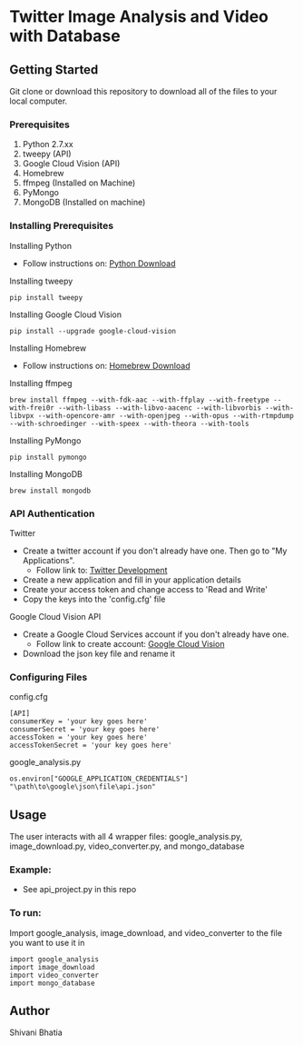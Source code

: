 # Twitter Image Analysis and Video with Database

## Getting Started
Git clone or download this repository to download all of the files to your local computer. 

### Prerequisites 
1. Python 2.7.xx
2. tweepy (API)
3. Google Cloud Vision (API)
4. Homebrew
5. ffmpeg (Installed on Machine)
6. PyMongo 
7. MongoDB (Installed on machine)

### Installing Prerequisites
Installing Python
- Follow instructions on: [Python Download](https://www.python.org/downloads/)

Installing tweepy
```
pip install tweepy
```

Installing Google Cloud Vision
```
pip install --upgrade google-cloud-vision
```

Installing Homebrew 
- Follow instructions on: [Homebrew Download](https://docs.brew.sh/Installation.html)

Installing ffmpeg
```
brew install ffmpeg --with-fdk-aac --with-ffplay --with-freetype --with-frei0r --with-libass --with-libvo-aacenc --with-libvorbis --with-libvpx --with-opencore-amr --with-openjpeg --with-opus --with-rtmpdump --with-schroedinger --with-speex --with-theora --with-tools
```

Installing PyMongo
```
pip install pymongo
```

Installing MongoDB
```
brew install mongodb
```

### API Authentication
Twitter
- Create a twitter account if you don't already have one. Then go to "My Applications".
  - Follow link to: [Twitter Development](https://developer.twitter.com/)
- Create a new application and fill in your application details
- Create your access token and change access to 'Read and Write'
- Copy the keys into the 'config.cfg' file

Google Cloud Vision API
- Create a Google Cloud Services account if you don't already have one. 
  - Follow link to create account: [Google Cloud Vision](https://cloud.google.com/vision/)
- Download the json key file and rename it 

### Configuring Files 
config.cfg
```
[API]
consumerKey = 'your key goes here'
consumerSecret = 'your key goes here'
accessToken = 'your key goes here'
accessTokenSecret = 'your key goes here'
```
google_analysis.py
```
os.environ["GOOGLE_APPLICATION_CREDENTIALS"] "\path\to\google\json\file\api.json"
```

## Usage
The user interacts with all 4 wrapper files: google_analysis.py, image_download.py, video_converter.py, and mongo_database

### Example:
- See api_project.py in this repo

### To run: 
Import google_analysis, image_download, and video_converter to the file you want to use it in
```
import google_analysis
import image_download
import video_converter
import mongo_database
```

## Author
Shivani Bhatia 
